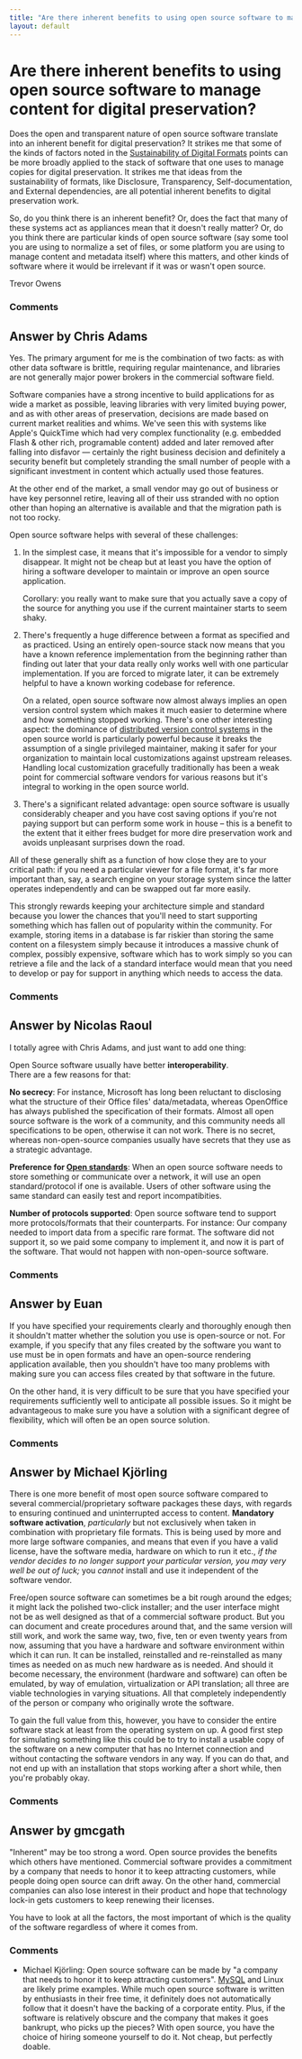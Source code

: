```yaml
---
title: "Are there inherent benefits to using open source software to manage content for digital preservation?"
layout: default
---
```

Are there inherent benefits to using open source software to manage content for digital preservation?
=====================
Does the open and transparent nature of open source software translate
into an inherent benefit for digital preservation? It strikes me that
some of the kinds of factors noted in the [Sustainability of Digital
Formats](http://www.digitalpreservation.gov/formats/sustain/sustain.shtml)
points can be more broadly applied to the stack of software that one
uses to manage copies for digital preservation. It strikes me that ideas
from the sustainability of formats, like Disclosure, Transparency,
Self-documentation, and External dependencies, are all potential
inherent benefits to digital preservation work.

So, do you think there is an inherent benefit? Or, does the fact that
many of these systems act as appliances mean that it doesn't really
matter? Or, do you think there are particular kinds of open source
software (say some tool you are using to normalize a set of files, or
some platform you are using to manage content and metadata itself) where
this matters, and other kinds of software where it would be irrelevant
if it was or wasn't open source.

Trevor Owens

### Comments ###


Answer by Chris Adams
----------------
Yes. The primary argument for me is the combination of two facts: as
with other data software is brittle, requiring regular maintenance, and
libraries are not generally major power brokers in the commercial
software field.

Software companies have a strong incentive to build applications for as
wide a market as possible, leaving libraries with very limited buying
power, and as with other areas of preservation, decisions are made based
on current market realities and whims. We've seen this with systems like
Apple's QuickTime which had very complex functionality (e.g. embedded
Flash & other rich, programable content) added and later removed after
falling into disfavor — certainly the right business decision and
definitely a security benefit but completely stranding the small number
of people with a significant investment in content which actually used
those features.

At the other end of the market, a small vendor may go out of business or
have key personnel retire, leaving all of their uss stranded with no
option other than hoping an alternative is available and that the
migration path is not too rocky.

Open source software helps with several of these challenges:

1.  In the simplest case, it means that it's impossible for a vendor to
    simply disappear. It might not be cheap but at least you have the
    option of hiring a software developer to maintain or improve an open
    source application.

    Corollary: you really want to make sure that you actually save a
    copy of the source for anything you use if the current maintainer
    starts to seem shaky.

2.  There's frequently a huge difference between a format as specified
    and as practiced. Using an entirely open-source stack now means that
    you have a known reference implementation from the beginning rather
    than finding out later that your data really only works well with
    one particular implementation. If you are forced to migrate later,
    it can be extremely helpful to have a known working codebase for
    reference.

    On a related, open source software now almost always implies an open
    version control system which makes it much easier to determine where
    and how something stopped working. There's one other interesting
    aspect: the dominance of [distributed version control
    systems](http://en.wikipedia.org/wiki/Distributed_version_control_system)
    in the open source world is particularly powerful because it breaks
    the assumption of a single privileged maintainer, making it safer
    for your organization to maintain local customizations against
    upstream releases. Handling local customization gracefully
    traditionally has been a weak point for commercial software vendors
    for various reasons but it's integral to working in the open source
    world.

3.  There's a significant related advantage: open source software is
    usually considerably cheaper and you have cost saving options if
    you're not paying support but can perform some work in house – this
    is a benefit to the extent that it either frees budget for more dire
    preservation work and avoids unpleasant surprises down the road.

All of these generally shift as a function of how close they are to your
critical path: if you need a particular viewer for a file format, it's
far more important than, say, a search engine on your storage system
since the latter operates independently and can be swapped out far more
easily.

This strongly rewards keeping your architecture simple and standard
because you lower the chances that you'll need to start supporting
something which has fallen out of popularity within the community. For
example, storing items in a database is far riskier than storing the
same content on a filesystem simply because it introduces a massive
chunk of complex, possibly expensive, software which has to work simply
so you can retrieve a file and the lack of a standard interface would
mean that you need to develop or pay for support in anything which needs
to access the data.

### Comments ###

Answer by Nicolas Raoul
----------------
I totally agree with Chris Adams, and just want to add one thing:

Open Source software usually have better **interoperability**.\
 There are a few reasons for that:

**No secrecy**: For instance, Microsoft has long been reluctant to
disclosing what the structure of their Office files' data/metadata,
whereas OpenOffice has always published the specification of their
formats. Almost all open source software is the work of a community, and
this community needs all specifications to be open, otherwise it can not
work. There is no secret, whereas non-open-source companies usually have
secrets that they use as a strategic advantage.

**Preference for [Open
standards](http://en.wikipedia.org/wiki/Open_standard)**: When an open
source software needs to store something or communicate over a network,
it will use an open standard/protocol if one is available. Users of
other software using the same standard can easily test and report
incompatibities.

**Number of protocols supported**: Open source software tend to support
more protocols/formats that their counterparts. For instance: Our
company needed to import data from a specific rare format. The software
did not support it, so we paid some company to implement it, and now it
is part of the software. That would not happen with non-open-source
software.

### Comments ###

Answer by Euan
----------------
If you have specified your requirements clearly and thoroughly enough
then it shouldn't matter whether the solution you use is open-source or
not. For example, if you specify that any files created by the software
you want to use must be in open formats and have an open-source
rendering application available, then you shouldn't have too many
problems with making sure you can access files created by that software
in the future.

On the other hand, it is very difficult to be sure that you have
specified your requirements sufficiently well to anticipate all possible
issues. So it might be advantageous to make sure you have a solution
with a significant degree of flexibility, which will often be an open
source solution.

### Comments ###

Answer by Michael Kjörling
----------------
There is one more benefit of most open source software compared to
several commercial/proprietary software packages these days, with
regards to ensuring continued and uninterrupted access to content.
**Mandatory software activation**, *particularly* but not exclusively
when taken in combination with proprietary file formats. This is being
used by more and more large software companies, and means that even if
you have a valid license, have the software media, hardware on which to
run it etc., *if the vendor decides to no longer support your particular
version, you may very well be out of luck;* you *cannot* install and use
it independent of the software vendor.

Free/open source software can sometimes be a bit rough around the edges;
it might lack the polished two-click installer; and the user interface
might not be as well designed as that of a commercial software product.
But you can document and create procedures around that, and the same
version will still work, and work the same way, two, five, ten or even
twenty years from now, assuming that you have a hardware and software
environment within which it can run. It can be installed, reinstalled
and re-reinstalled as many times as needed on as much new hardware as is
needed. And should it become necessary, the environment (hardware and
software) can often be emulated, by way of emulation, virtualization or
API translation; all three are viable technologies in varying
situations. All that completely independently of the person or company
who originally wrote the software.

To gain the full value from this, however, you have to consider the
entire software stack at least from the operating system on up. A good
first step for simulating something like this could be to try to install
a usable copy of the software on a new computer that has no Internet
connection and without contacting the software vendors in any way. If
you can do that, and not end up with an installation that stops working
after a short while, then you're probably okay.

### Comments ###

Answer by gmcgath
----------------
"Inherent" may be too strong a word. Open source provides the benefits
which others have mentioned. Commercial software provides a commitment
by a company that needs to honor it to keep attracting customers, while
people doing open source can drift away. On the other hand, commercial
companies can also lose interest in their product and hope that
technology lock-in gets customers to keep renewing their licenses.

You have to look at all the factors, the most important of which is the
quality of the software regardless of where it comes from.

### Comments ###
* Michael Kjörling: Open source software can be made by "a company that needs to honor it to
keep attracting customers".
[MySQL](http://en.wikipedia.org/wiki/MySQL\#History) and Linux are
likely prime examples. While much open source software is written by
enthusiasts in their free time, it definitely does not automatically
follow that it doesn't have the backing of a corporate entity. Plus, if
the software is relatively obscure and the company that makes it goes
bankrupt, who picks up the pieces? With open source, you have the choice
of hiring someone yourself to do it. Not cheap, but perfectly doable.

